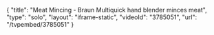 {
    "title": "Meat Mincing - Braun Multiquick hand blender minces meat",
    "type": "solo",
    "layout": "iframe-static",
    "videoId": "3785051",
    "url": "\/tvpembed\/3785051"
}